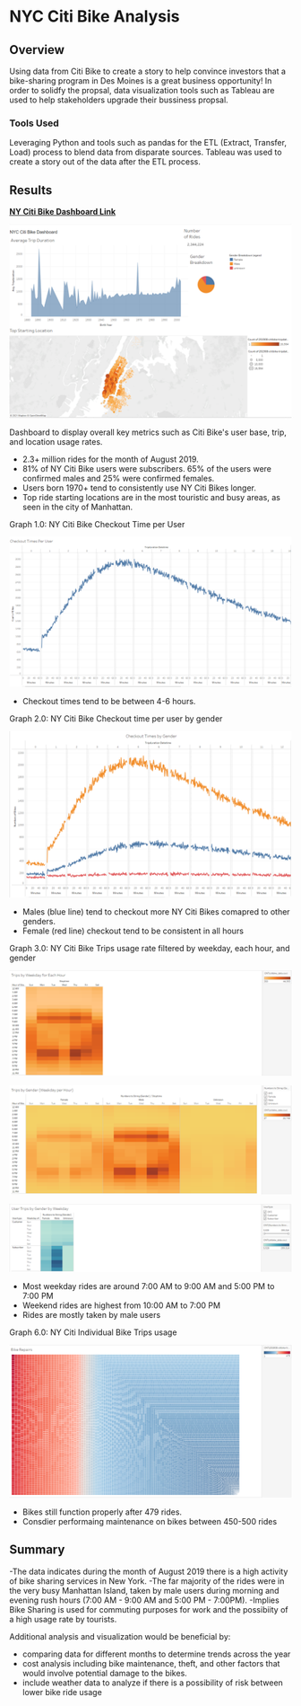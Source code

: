# NYC Citi Bike Analysis 

## Overview 
Using data from Citi Bike to create a story to help convince investors that a bike-sharing program in Des Moines is a great business opportunity! In order to solidfy the propsal, data visualization tools such as Tableau are used to help stakeholders upgrade their bussiness propsal. 

### Tools Used 
Leveraging Python and tools such as pandas for the ETL (Extract, Transfer, Load) process to blend data from disparate sources. Tableau was used to create a story out of the data after the ETL process. 

## Results 
**[NY Citi Bike Dashboard Link](https://public.tableau.com/app/profile/justin.yen/viz/NYCCitiBikeDashboard_16370415658170/NYCCitiBike?publish=yes)**

![Dashbord](https://github.com/just-yen/bikesharing/blob/main/Resources/NYC%20Citi%20Bike%20Dashboard.PNG)

Dashboard to display overall key metrics such as Citi Bike's user base, trip, and location usage rates.

- 2.3+ million rides for the month of August 2019.
- 81% of NY Citi Bike users were subscribers. 65% of the users were confirmed males and 25% were confirmed females.
- Users born 1970+ tend to consistently use NY Citi Bikes longer. 
- Top ride starting locations are in the most touristic and busy areas, as seen in the city of Manhattan.


Graph 1.0: NY Citi Bike Checkout Time per User 

![NY Citi Bike Checkout Time Per User](https://github.com/just-yen/bikesharing/blob/main/Resources/Checkout%20time%20by%20User%20Overall.PNG)

- Checkout times tend to be between 4-6 hours.

Graph 2.0: NY Citi Bike Checkout time per user by gender

![NY Citi Bike Checkout Gender Overall](https://github.com/just-yen/bikesharing/blob/main/Resources/Checkout%20times%20by%20Gender%20Overall.PNG)

- Males (blue line) tend to checkout more NY Citi Bikes comapred to other genders.
- Female (red line) checkout tend to be consistent in all hours

Graph 3.0: NY Citi Bike Trips usage rate filtered by weekday, each hour, and gender 

![NY Citi Bike Trips by Weekday for Each Hour](https://github.com/just-yen/bikesharing/blob/main/Resources/Trips%20by%20Weekday%20for%20Each%20Hour.PNG)

![NY Citi Bike Trips by Gender Weekday per Hour](https://github.com/just-yen/bikesharing/blob/main/Resources/Trips%20by%20Gender%20(Weekday%20per%20Hour).PNG)

![NY Citi User Trips by Gender by Weekday](https://github.com/just-yen/bikesharing/blob/main/Resources/User%20Trips%20by%20Gender%20by%20Weekday.PNG)

- Most weekday rides are around 7:00 AM to 9:00 AM and 5:00 PM to 7:00 PM
- Weekend rides are highest from 10:00 AM to 7:00 PM
- Rides are mostly taken by male users

Graph 6.0: NY Citi Individual Bike Trips usage 

![NY Citi Bike Repairs](https://github.com/just-yen/bikesharing/blob/main/Resources/Bike%20Repairs.PNG)

- Bikes still function properly after 479 rides. 
- Consdier performaing maintenance on bikes between 450-500 rides 

## Summary 

-The data indicates during the month of August 2019 there is a high activity of bike sharing services in New York.
-The far majority of the rides were in the very busy Manhattan Island, taken by male users during morning and evening rush hours (7:00 AM - 9:00 AM and 5:00 PM - 7:00PM). 
-Implies Bike Sharing is used for commuting purposes for work and the possibiity of a high usage rate by tourists.

Additional analysis and visualization would be beneficial by:
- comparing data for different months to determine trends across the year
- cost analysis including bike maintenance, theft, and other factors that would involve potential damage to the bikes.
- include weather data to analyze if there is a possibility of risk between lower bike ride usage
